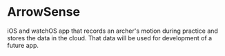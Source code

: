 # ArrowSense
iOS and watchOS app that records an archer's motion during practice and stores the data in the cloud. That data will be used for development of a future app.